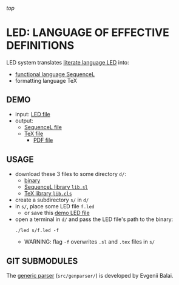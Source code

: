 <h6>top</h6>

# LED: LANGUAGE OF EFFECTIVE DEFINITIONS
LED system translates [literate language LED][linkLED] into:
- [functional language SequenceL][linkSL]
- formatting language TeX

## DEMO
- input: [LED file][tttLED]
- output:
  - [SequenceL file][tttSL]
  - [TeX file][tttTEX]
    - [PDF file][tttPDF]

## USAGE
- download these 3 files to some directory `d/`:
  - [binary][bin]
  - [SequenceL library `lib.sl`][libSL]
  - [TeX library `lib.cls`][libCLS]
- create a subdirectory `s/` in `d/`
- in `s/`, place some LED file `f.led`
  - or save this [demo LED file][aggrLED]
- open a terminal in `d/` and pass the LED file's path to the binary:
  ```
  ./led s/f.led -f
  ```
  - WARNING: flag `-f` overwrites `.sl` and `.tex` files in `s/`

## GIT SUBMODULES
The [generic parser][genparser] (`src/genparser/`)
is developed by Evgenii Balai.

<!----------------------------------------------------------------------------->

[linkLED]:https://docs.google.com/document/d/1xj5VUX6l9NYXQFuT-gVksSMwx5ovuQFkGymcgoZBagc/edit
[linkSL]:http://texasmulticore.com/wp-content/uploads/2016/07/SequenceL-Language-Reference.pdf

[tttLED]:https://github.com/vuphan314/LED/blob/master/src/demo/tictactoe.led
[tttSL]:https://github.com/vuphan314/LED/blob/master/src/demo/tictactoe.sl
[tttTEX]:https://github.com/vuphan314/LED/blob/master/src/demo/tictactoe.tex
[tttPDF]:https://github.com/vuphan314/LED/blob/master/src/demo/tictactoe.pdf

[bin]:https://github.com/vuphan314/led/tree/master/bin
[libSL]:https://raw.githubusercontent.com/vuphan314/led/master/src/lib.sl
[libCLS]:https://raw.githubusercontent.com/vuphan314/led/master/src/lib.cls
[aggrLED]:https://raw.githubusercontent.com/vuphan314/led/master/src/demo/aggregation.led

[genparser]:https://github.com/iensen/genparser

